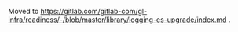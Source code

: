Moved to https://gitlab.com/gitlab-com/gl-infra/readiness/-/blob/master/library/logging-es-upgrade/index.md .
